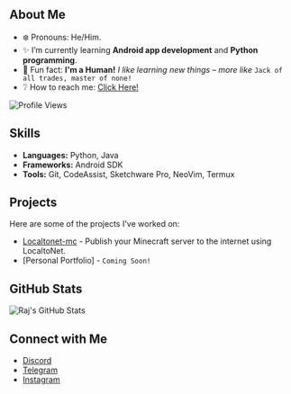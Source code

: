 ## About Me

- ❄️ Pronouns: He/Him.
- ✨ I’m currently learning **Android app development** and **Python programming**.
- 🥢 Fun fact: **I'm a Human!** *I like learning new things – more like* `Jack of all trades, master of none!`
- ❔ How to reach me: [Click Here!](https://github.com/itsMeRaj69#connect-with-me)

![Profile Views](https://komarev.com/ghpvc/?username=itsMeRaj69) 

## Skills

- **Languages:** Python, Java
- **Frameworks:** Android SDK
- **Tools:** Git, CodeAssist, Sketchware Pro, NeoVim, Termux

## Projects

Here are some of the projects I've worked on:

- [Localtonet-mc](https://github.com/itsMeRaj69/localtonet-mc ) - Publish your Minecraft server to the internet using LocaltoNet.
- [Personal Portfolio] - `Coming Soon!`

## GitHub Stats

![Raj's GitHub Stats](https://github-readme-stats.vercel.app/api?username=itsMeRaj69&show_icons=true&theme=radical)

## Connect with Me

- [Discord](https://discord.com/users/892259622621151252)
- [Telegram](https://iamraj69.t.me)
- [Instagram](https://instagram.com/iam_raj.69)
